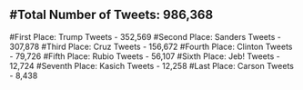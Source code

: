 #Total Number of Tweets: 986,368 
---
#First Place: Trump Tweets - 352,569
#Second Place: Sanders Tweets - 307,878
#Third Place: Cruz Tweets - 156,672
#Fourth Place: Clinton Tweets - 79,726
#Fifth Place: Rubio Tweets - 56,107
#Sixth Place: Jeb! Tweets - 12,724
#Seventh Place: Kasich Tweets - 12,258
#Last Place: Carson Tweets - 8,438
